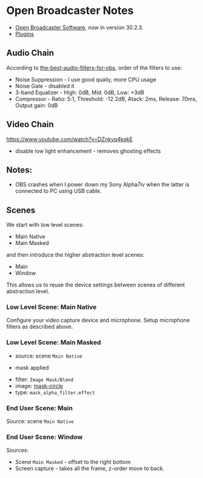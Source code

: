 # Open Broadcaster Notes

* [Open Broadcaster Software](https://obsproject.com/), now in version 30.2.3.
* [Plugins](plugins.html)

## Audio Chain

According to
[the-best-audio-filters-for-obs](https://streamgeeks.us/the-best-audio-filters-for-obs/),
order of the filters to use:

* Noise Suppression - I use good qualiy, more CPU usage
* Noise Gate - disabled it
* 3-band Equalizer - High: 0dB, Mid: 0dB, Low: +3dB
* Compressor - Ratio: 5:1, Threshold: -12.2dB, Atack: 2ms, Release: 70ms, Output gain: 0dB

## Video Chain

https://www.youtube.com/watch?v=DZnkyq4kqkE


* disable low light enhancement - removes ghosting effects

## Notes:

* OBS crashes when I power down my Sony Alpha7iv when the latter is connected to PC using USB cable.

## Scenes

We start with low level scenes:

* Main Native
* Main Masked

and then introduce the higher abstraction level
scenes:

* Main
* Window

This allows us to reuse the device settings between scenes of different
abstraction level.

### Low Level Scene: Main Native

Configure your video capture device and microphone.  Setup microphone filters
as described above.

### Low Level Scene: Main Masked

* source: scene `Main Native`
+ mask applied
* filter: `Image Mask/Blend`
* image: [mask-circle](./mask-circle.png)
* type: `mask_alpha_filter.effect`

### End User Scene: Main

Source: scene `Main Native`

### End User Scene: Window

Sources:

* Scene `Main Masked` - offset to the right bottom
* Screen capture - takes all the frame, z-order move to back.
